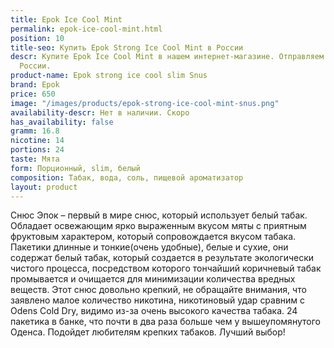 ```yaml
---
title: Epok Ice Cool Mint
permalink: epok-ice-cool-mint.html
position: 10
title-seo: Купить Epok Strong Ice Cool Mint в России
descr: Купите Epok Ice Cool Mint в нашем интернет-магазине. Отправляем по всей территории
  России.
product-name: Epok strong ice cool slim Snus
brand: Epok
price: 650
image: "/images/products/epok-strong-ice-cool-mint-snus.png"
availability-descr: Нет в наличии. Скоро
has_availability: false
gramm: 16.8
nicotine: 14
portions: 24
taste: Мята
form: Порционный, slim, белый
composition: Табак, вода, соль, пищевой ароматизатор
layout: product
---
```


Снюс Эпок – первый в мире снюс, который использует белый табак.
Обладает освежающим ярко выраженным вкусом мяты с приятным фруктовым характером, который сопровождается вкусом табака.
Пакетики длинные и тонкие(очень удобные), белые и сухие, они содержат белый табак, который создается в результате экологически чистого процесса, посредством которого тончайший коричневый табак промывается и очищается для минимизации количества вредных веществ.
Этот снюс довольно крепкий, не обращайте внимания, что заявлено малое количество никотина, никотиновый удар сравним с Odens Cold Dry, видимо из-за очень высокого качества табака.
24 пакетика в банке, что почти в два раза больше чем у вышеупомянутого Оденса.
Подойдет любителям крепких табаков.
Лучший выбор!